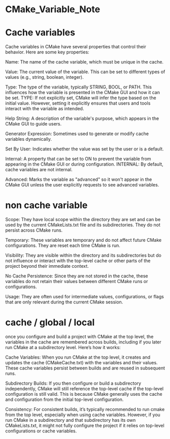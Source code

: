 # CMake_Variable_Note



# Cache variables

Cache variables in CMake have several properties that control their behavior. Here are some key properties:

Name: The name of the cache variable, which must be unique in the cache.

Value: The current value of the variable. This can be set to different types of values (e.g., string, boolean, integer).

Type: The type of the variable, typically STRING, BOOL, or PATH. This influences how the variable is presented in the CMake GUI and how it can be set.
TYPE: If not explicitly set, CMake will infer the type based on the initial value. However, setting it explicitly ensures that users and tools interact with the variable as intended.

Help String: A description of the variable's purpose, which appears in the CMake GUI to guide users.

Generator Expression: Sometimes used to generate or modify cache variables dynamically.

Set By User: Indicates whether the value was set by the user or is a default.

Internal: A property that can be set to ON to prevent the variable from appearing in the CMake GUI or during configuration.
INTERNAL: By default, cache variables are not internal. 

Advanced: Marks the variable as "advanced" so it won't appear in the CMake GUI unless the user explicitly requests to see advanced variables.

# non cache variable

Scope: They have local scope within the directory they are set and can be used by the current CMakeLists.txt file and its subdirectories. They do not persist across CMake runs.

Temporary: These variables are temporary and do not affect future CMake configurations. They are reset each time CMake is run.

Visibility: They are visible within the directory and its subdirectories but do not influence or interact with the top-level cache or other parts of the project beyond their immediate context.

No Cache Persistence: Since they are not stored in the cache, these variables do not retain their values between different CMake runs or configurations.

Usage: They are often used for intermediate values, configurations, or flags that are only relevant during the current CMake session.


# cache / global / local

once you configure and build a project with CMake at the top level, the variables in the cache are remembered across builds, including if you later run CMake at a subdirectory level. Here’s how it works:

Cache Variables: When you run CMake at the top level, it creates and updates the cache (CMakeCache.txt) with the variables and their values. These cache variables persist between builds and are reused in subsequent runs.

Subdirectory Builds: If you then configure or build a subdirectory independently, CMake will still reference the top-level cache if the top-level configuration is still valid. This is because CMake generally uses the cache and configuration from the initial top-level configuration.

Consistency: For consistent builds, it’s typically recommended to run cmake from the top level, especially when using cache variables. However, if you run CMake in a subdirectory and that subdirectory has its own CMakeLists.txt, it might not fully configure the project if it relies on top-level configurations or cache variables.

